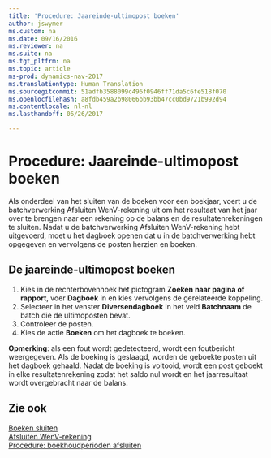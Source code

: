 ```yaml
---
title: 'Procedure: Jaareinde-ultimopost boeken'
author: jswymer
ms.custom: na
ms.date: 09/16/2016
ms.reviewer: na
ms.suite: na
ms.tgt_pltfrm: na
ms.topic: article
ms-prod: dynamics-nav-2017
ms.translationtype: Human Translation
ms.sourcegitcommit: 51adfb3588099c496f0946ff71da5c6fe518f070
ms.openlocfilehash: a8fdb459a2b98066bb93bb47cc0bd9721b992d94
ms.contentlocale: nl-nl
ms.lasthandoff: 06/26/2017

---
```

# <a name="how-to-post-year-end-closing-entry"></a>Procedure: Jaareinde-ultimopost boeken
Als onderdeel van het sluiten van de boeken voor een boekjaar, voert u de batchverwerking Afsluiten WenV-rekening uit om het resultaat van het jaar over te brengen naar een rekening op de balans en de resultatenrekeningen te sluiten. Nadat u de batchverwerking Afsluiten WenV-rekening hebt uitgevoerd, moet u het dagboek openen dat u in de batchverwerking hebt opgegeven en vervolgens de posten herzien en boeken.

## <a name="to-post-the-year-end-closing-entry"></a>De jaareinde-ultimopost boeken
1. Kies in de rechterbovenhoek het pictogram **Zoeken naar pagina of rapport**, voer **Dagboek** in en kies vervolgens de gerelateerde koppeling.
2. Selecteer in het venster **Diversendagboek** in het veld **Batchnaam** de batch die de ultimoposten bevat.
3. Controleer de posten.
4. Kies de actie **Boeken** om het dagboek te boeken.

**Opmerking**: als een fout wordt gedetecteerd, wordt een foutbericht weergegeven. Als de boeking is geslaagd, worden de geboekte posten uit het dagboek gehaald. Nadat de boeking is voltooid, wordt een post geboekt in elke resultatenrekening zodat het saldo nul wordt en het jaarresultaat wordt overgebracht naar de balans.

## <a name="see-also"></a>Zie ook
[Boeken sluiten](year-close-books.md)  
[Afsluiten WenV-rekening](year-close-income-statement.md)  
[Procedure: boekhoudperioden afsluiten](year-close-account-periods.md)  
